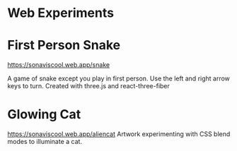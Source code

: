 # Web Experiments

# First Person Snake
https://sonaviscool.web.app/snake

A game of snake except you play in first person. Use the left and right arrow keys to turn.
Created with three.js and react-three-fiber

# Glowing Cat

https://sonaviscool.web.app/aliencat
Artwork experimenting with CSS blend modes to illuminate a cat.
